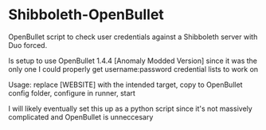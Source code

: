 # Shibboleth-OpenBullet

OpenBullet script to check user credentials against a Shibboleth server with Duo forced.

Is setup to use OpenBullet 1.4.4 [Anomaly Modded Version] since it was the only one I could properly get username:password credential lists to work on

Usage:
replace [WEBSITE] with the intended target, copy to OpenBullet config folder, configure in runner, start

I will likely eventually set this up as a python script since it's not massively complicated and OpenBullet is unneccesary
